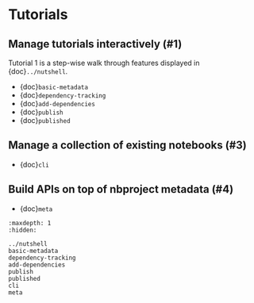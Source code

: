 # Tutorials

## Manage tutorials interactively (#1)

Tutorial 1 is a step-wise walk through features displayed in {doc}`../nutshell`.

- {doc}`basic-metadata`
- {doc}`dependency-tracking`
- {doc}`add-dependencies`
- {doc}`publish`
- {doc}`published`

## Manage a collection of existing notebooks (#3)

- {doc}`cli`

## Build APIs on top of nbproject metadata (#4)

- {doc}`meta`

```{toctree}
:maxdepth: 1
:hidden:

../nutshell
basic-metadata
dependency-tracking
add-dependencies
publish
published
cli
meta
```
